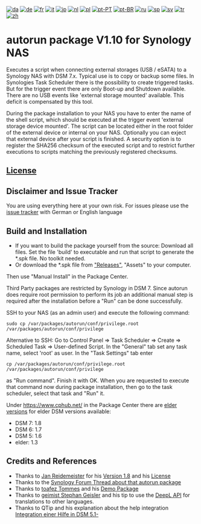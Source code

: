 [![da](https://flagcdn.com/w20/dk.png)](https://github.com/schmidhorst/synology-autorun/blob/main/README.da.md)
[![de](https://flagcdn.com/w20/de.png)](https://github.com/schmidhorst/synology-autorun/blob/main/README.de.md)
[![fr](https://flagcdn.com/w20/fr.png)](https://github.com/schmidhorst/synology-autorun/blob/main/README.fr.md)
[![it](https://flagcdn.com/w20/it.png)](https://github.com/schmidhorst/synology-autorun/blob/main/README.it.md)
[![jp](https://flagcdn.com/w20/jp.png)](https://github.com/schmidhorst/synology-autorun/blob/main/README.jp.md)
[![nl](https://flagcdn.com/w20/nl.png)](https://github.com/schmidhorst/synology-autorun/blob/main/README.nl.md)
[![pl](https://flagcdn.com/w20/pl.png)](https://github.com/schmidhorst/synology-autorun/blob/main/README.pl.md)
[![pt-PT](https://flagcdn.com/w20/pt.png)](https://github.com/schmidhorst/synology-autorun/blob/main/README.pt-PT.md)
[![pt-BR](https://flagcdn.com/w20/br.png)](https://github.com/schmidhorst/synology-autorun/blob/main/README.pt-BR.md)
[![ru](https://flagcdn.com/w20/ru.png)](https://github.com/schmidhorst/synology-autorun/blob/main/README.ru.md)
[![sp](https://flagcdn.com/w20/es.png)](https://github.com/schmidhorst/synology-autorun/blob/main/README.sp.md)
[![sv](https://flagcdn.com/w20/sv.png)](https://github.com/schmidhorst/synology-autorun/blob/main/README.sv.md)
[![tr](https://flagcdn.com/w20/tr.png)](https://github.com/schmidhorst/synology-autorun/blob/main/README.tr.md)
[![zh](https://flagcdn.com/w20/cn.png)](https://github.com/schmidhorst/synology-autorun/blob/main/README.zh.md)

# autorun package V1.10 for Synology NAS
Executes a script when connecting external storages (USB / eSATA) to a Synology NAS with DSM 7.x. Typical use is to copy or backup some files.
In Synologies Task Scheduler there is the possibility to create triggered tasks. But for the trigger event there are only Boot-up and Shutdown available. There are no USB events like 'external storage mounted' available. This deficit is compensated by this tool.

During the package installation to your NAS you have to enter the name of the shell script, which should be executed at the trigger event 'external storage device mounted'. The script can be located either in the root folder of the external device or internal on your NAS. Optionally you can exject that external device after your script is finished. A security option is to register the SHA256 checksum of the executed script and to restrict further executions to scripts matching the previously registered checksums.

## [License](https://htmlpreview.github.io/?https://github.com/schmidhorst/synology-autorun/blob/main/package/ui/licence_enu.html)

## Disclaimer and Issue Tracker
You are using everything here at your own risk.
For issues please use the [issue tracker](https://github.com/schmidhorst/synology-autorun/issues) with German or English language

## Build and Installation
* If you want to build the package yourself from the source: Download all files. Set the file 'build' to executable and run that script to generate the *.spk file. No toolkit needed.
* Or download the *.spk file from ["Releases"](https://github.com/schmidhorst/synology-autorun/releases), "Assets" to your computer.

Then use "Manual Install" in the Package Center.

Third Party packages are restricted by Synology in DSM 7. Since autorun does require root permission to perform its job an additional manual step is required after the installation before a "Run" can be done successfully.

SSH to your NAS (as an admin user) and execute the following command:
```shell
sudo cp /var/packages/autorun/conf/privilege.root /var/packages/autorun/conf/privilege
```
Alternative to SSH:
Go to Control Panel => Task Scheduler => Create => Scheduled Task => User-defined Script. In the "General" tab set any task name, select 'root' as user. In the "Task Settings" tab enter
```shell
cp /var/packages/autorun/conf/privilege.root /var/packages/autorun/conf/privilege
```
as "Run command". Finish it with OK. When you are requested to execute that command now during package installation, then go to the task scheduler, select that task and "Run" it.

Under https://www.cphub.net/ in the Package Center there are [elder versions](https://github.com/reidemei/synology-autorun) for elder DSM versions available:
* DSM 7: 1.8
* DSM 6: 1.7
* DSM 5: 1.6
* elder: 1.3

## Credits and References
- Thanks to [Jan Reidemeister](https://github.com/reidemei) for his [Version 1.8](https://github.com/reidemei/synology-autorun) and his [License](https://github.com/reidemei/synology-autorun/blob/main/LICENSE)
- Thanks to the [Synology Forum Thread about that autorun package](https://www.synology-forum.de/threads/autorun-fuer-ext-datentraeger.18360/)
- Thanks to [toafez Tommes](https://github.com/toafez) and his [Demo Package](https://github.com/toafez/DSM7DemoSPK)
- Thanks to  [geimist Stephan Geisler](https://github.com/geimist) and his tip to use the [DeepL API](https://www.deepl.com/docs-api) for translations to other languages.
- Thanks to QTip and his explanation about the help integration [Integration einer Hilfe in DSM 5.1-](https://www.synology-wiki.de/index.php/Integration_einer_Hilfe_in_DSM_5.1-)

